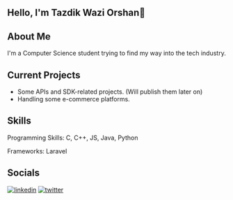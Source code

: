 ## Hello, I'm Tazdik Wazi Orshan👋

## About Me
I'm a Computer Science student trying to find my way into the tech industry.

## Current Projects
- Some APIs and SDK-related projects. (Will publish them later on)
- Handling some e-commerce platforms.

## Skills
Programming Skills: C, C++, JS, Java, Python

Frameworks: Laravel

## Socials
[![linkedin](https://img.shields.io/badge/linkedin-0A66C2?style=for-the-badge&logo=linkedin&logoColor=white)](https://www.linkedin.com/tazdik-wazi-orshan)
[![twitter](https://img.shields.io/badge/twitter-1DA1F2?style=for-the-badge&logo=twitter&logoColor=white)](https://twitter.com/tazdik_orshan)
